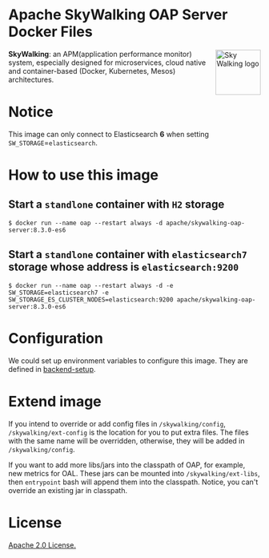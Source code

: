 # Apache SkyWalking OAP Server Docker Files

<img src="http://skywalking.apache.org/assets/logo.svg" alt="Sky Walking logo" height="90px" align="right" />

**SkyWalking**: an APM(application performance monitor) system, especially designed for 
microservices, cloud native and container-based (Docker, Kubernetes, Mesos) architectures.

# Notice

This image can only connect to Elasticsearch **6** when setting `SW_STORAGE`=`elasticsearch`.

# How to use this image

## Start a `standlone` container with `H2` storage

```shell
$ docker run --name oap --restart always -d apache/skywalking-oap-server:8.3.0-es6
```

## Start a `standlone` container with `elasticsearch7` storage whose address is `elasticsearch:9200`

```shell
$ docker run --name oap --restart always -d -e SW_STORAGE=elasticsearch7 -e SW_STORAGE_ES_CLUSTER_NODES=elasticsearch:9200 apache/skywalking-oap-server:8.3.0-es6
```

# Configuration

We could set up environment variables to configure this image. They are defined in [backend-setup](https://skywalking.apache.org/docs/main/latest/en/setup/backend/backend-setup/).

# Extend image

If you intend to override or add config files in `/skywalking/config`, `/skywalking/ext-config` is the location for you to put extra files.
The files with the same name will be overridden, otherwise, they will be added in `/skywalking/config`.

If you want to add more libs/jars into the classpath of OAP, for example, new metrics for OAL. These jars can be mounted into `/skywalking/ext-libs`, then
`entrypoint` bash will append them into the classpath. Notice, you can't override an existing jar in classpath.

# License
[Apache 2.0 License.](/LICENSE)
